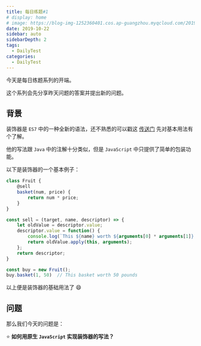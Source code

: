 ```yaml
---
title: 每日练题#1
# display: home
# image: https://blog-img-1252360401.cos.ap-guangzhou.myqcloud.com/20190817-bg.jpg
date: 2019-10-22
sidebar: auto
sidebarDepth: 2
tags: 
  - DailyTest
categories:
  - DailyTest
---
```


今天是每日练题系列的开端。

这个系列会先分享昨天问题的答案并提出新的问题。

<!-- more -->

## 背景

装饰器是 `ES7` 中的一种全新的语法，还不熟悉的可以戳这 [传送门](http://es6.ruanyifeng.com/#docs/decorator) 先对基本用法有个了解。

他的写法跟 `Java` 中的注解十分类似，但是 `JavaScript` 中只提供了简单的包装功能。

以下是装饰器的一个基本例子：

```javascript
class Fruit {
    @sell
    basket(num, price) {
        return num * price;
    }
}

const sell = (target, name, descriptor) => {
    let oldValue = descriptor.value;
    descriptor.value = function() {
        console.log(`This ${name} worth ${arguments[0] * arguments[1]} pounds`);
        return oldValue.apply(this, arguments);
    };
    return descriptor;
}

const buy = new Fruit();
buy.basket(1, 50)  // This basket worth 50 pounds
```

以上便是装饰器的基础用法了 :smile:

## 问题

那么我们今天的问题是：

:star: **如何用原生 `JavaScript` 实现装饰器的写法？**